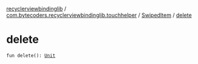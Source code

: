 [recyclerviewbindinglib](../../index.md) / [com.bytecoders.recyclerviewbindinglib.touchhelper](../index.md) / [SwipedItem](index.md) / [delete](./delete.md)

# delete

`fun delete(): `[`Unit`](https://kotlinlang.org/api/latest/jvm/stdlib/kotlin/-unit/index.html)